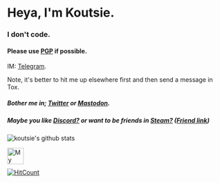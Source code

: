 # Heya, I'm Koutsie. 
### I don't code.
#### Please use [PGP](https://koutsie.github.io/pgp.html) if possible.

IM: [Telegram](https://t.me/scafizion).

Note, it's better to hit me up elsewhere first and then send a message in Tox.
##### Bother me in; [Twitter](https://twitter.com/notkoutsie) or [Mastodon](https://mastodon.technology/@koutsie).
##### Maybe you like [Discord?](https://dsc.bio/ko) or want to be friends in [Steam?](https://steamcommunity.com/id/koutsie/) ([Friend link](https://s.team/p/pvc-bmhq))


![koutsie's github stats](https://github-readme-stats.vercel.app/api?username=koutsie&show_icons=true&hide_border=true&theme=synthwave)<br>


<a href="https://steamlevels.com/r/k" target="_blank"><img src="https://static.steamlevels.com/img/SteamLevelsGif.gif" alt="My steamlevels link!" align="left" height="38" ></a>

<br><br>



[![HitCount](http://hits.dwyl.com/koutsie/koutsie.svg)](http://hits.dwyl.com/koutsie/koutsie)

